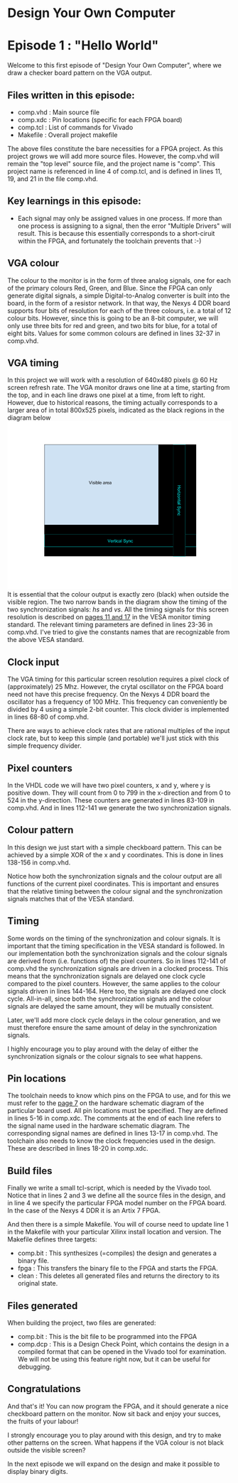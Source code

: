 # Design Your Own Computer
# Episode 1 : "Hello World"

Welcome to this first episode of "Design Your Own Computer", where we draw a
checker board pattern on the VGA output.

## Files written in this episode:
* comp.vhd  : Main source file
* comp.xdc  : Pin locations (specific for each FPGA board)
* comp.tcl  : List of commands for Vivado
* Makefile  : Overall project makefile

The above files constitute the bare necessities for a FPGA project. As this project
grows we will add more source files. However, the comp.vhd will remain the "top level"
source file, and the project name is "comp". This project name is referenced in
line 4 of comp.tcl, and is defined in lines 11, 19, and 21 in the file comp.vhd.

## Key learnings in this episode:
* Each signal may only be assigned values in one process. If more than one process
is assigning to a signal, then the error "Multiple Drivers" will result. This is
because this essentially corresponds to a short-ciruit within the FPGA, and
fortunately the toolchain prevents that :-)

## VGA colour
The colour to the monitor is in the form of three analog signals, one for each
of the primary colours Red, Green, and Blue. Since the FPGA can only generate
digital signals, a simple Digital-to-Analog converter is built into the board,
in the form of a resistor network. In that way, the Nexys 4 DDR board supports
four bits of resolution for each of the three colours, i.e. a total of 12
colour bits.  However, since this is going to be an 8-bit computer, we will
only use three bits for red and green, and two bits for blue, for a total of
eight bits. Values for some common colours are defined in lines 32-37 in
comp.vhd.

## VGA timing
In this project we will work with a resolution of 640x480 pixels @ 60 Hz screen
refresh rate.  The VGA monitor draws one line at a time, starting from the top,
and in each line draws one pixel at a time, from left to right.  However, due
to historical reasons, the timing actually corresponds to a larger area of in
total 800x525 pixels, indicated as the black regions in the diagram below
![VGA timing](VGA_timing.png "VGA timing")
It is essential that the colour output is exactly zero (black) when outside the
visible region.  The two narrow bands in the diagram show the timing of the
two synchronization signals: *hs* and *vs*.  All the timing signals for this
screen resolution is described on
[pages 11 and 17](http://caxapa.ru/thumbs/361638/DMTv1r11.pdf)
in the VESA monitor timing standard.
The relevant timing parameters are defined in lines 23-36 in comp.vhd. I've tried
to give the constants names that are recognizable from the above VESA standard.

## Clock input
The VGA timing for this particular screen resolution requires a pixel clock of
(approximately) 25 Mhz. However, the crytal oscillator on the FPGA board need
not have this precise frequency. On the Nexys 4 DDR board the oscillator has a
frequency of 100 MHz. This frequency can conveniently be divided by 4 using a
simple 2-bit counter.  This clock divider is implemented in lines 68-80 of
comp.vhd.

There are ways to achieve clock rates that are rational multiples of the input clock
rate, but to keep this simple (and portable) we'll just stick with this
simple frequency divider.

## Pixel counters
In the VHDL code we will have two pixel counters, x and y, where y is positive
down. They will count from 0 to 799 in the x-direction and from 0 to 524 in the
y-direction. These counters are generated in lines 83-109 in comp.vhd. And in
lines 112-141 we generate the two synchronization signals.

## Colour pattern
In this design we just start with a simple checkboard pattern. This can be achieved
by a simple XOR of the x and y coordinates. This is done in lines 138-156 in comp.vhd.

Notice how both the synchronization signals and the colour output are all functions
of the current pixel coordinates. This is important and ensures that the relative
timing between the colour signal and the synchronization signals matches that of
the VESA standard.

## Timing
Some words on the timing of the synchronization and colour signals. It is
important that the timing specification in the VESA standard is followed. In
our implementation both the synchronization signals and the colour signals are
derived from (i.e. functions of) the pixel counters. So in lines 112-141 of
comp.vhd the synchronization signals are driven in a clocked process. This means
that the synchronization signals are delayed one clock cycle compared to the
pixel counters. However, the same applies to the colour signals driven in lines
144-164. Here too, the signals are delayed one clock cycle.
All-in-all, since both the synchronization signals and the colour signals are
delayed the same amount, they will be mutually consistent.

Later, we'll add more clock cycle delays in the colour generation, and we must
therefore ensure the same amount of delay in the synchronization signals.

I highly encourage you to play around with the delay of either the
synchronization signals or the colour signals to see what happens.

## Pin locations
The toolchain needs to know which pins on the FPGA to use, and for this we must refer to the
[page 7](https://reference.digilentinc.com/_media/reference/programmable-logic/nexys-4-ddr/nexys-4-ddr_sch.pdf)
on the hardware schematic diagram of the particular board used.
All pin locations must be specified. They are defined in lines 5-16 in comp.xdc. The comments
at the end of each line refers to the signal name used in the hardware schematic diagram.
The corresponding signal names are defined in lines 13-17 in comp.vhd.
The toolchain also needs to know the clock frequencies used in the design.
These are described in lines 18-20 in comp.xdc.

## Build files
Finally we write a small tcl-script, which is needed by the Vivado tool. Notice
that in lines 2 and 3 we define all the source files in the design, and in line
4 we specify the particular FPGA model number on the FPGA board. In the case of
the Nexys 4 DDR it is an Artix 7 FPGA.

And then there is a simple Makefile. You will of course need to update line 1
in the Makefile with your particular Xilinx install location and version. The Makefile
defines three targets:
* comp.bit : This synthesizes (=compiles) the design and generates a binary file.
* fpga     : This transfers the binary file to the FPGA and starts the FPGA.
* clean    : This deletes all generated files and returns the directory to its original state.

## Files generated
When building the project, two files are generated:
* comp.bit : This is the bit file to be programmed into the FPGA
* comp.dcp : This is a Design Check Point, which contains the design in a
  compiled format that can be opened in the Vivado tool for examination. We
  will not be using this feature right now, but it can be useful for debugging.

## Congratulations
And that's it! You can now program the FPGA, and it should generate a nice
checkboard pattern on the monitor. Now sit back and enjoy your succes, the
fruits of your labour!

I strongly encourage you to play around with this design, and try to make other
patterns on the screen.  What happens if the VGA colour is not black outside
the visible screen?

In the next episode we will expand on the design and make it possible to
display binary digits.

